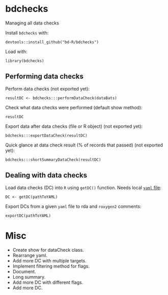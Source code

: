 # bdchecks
Managing all data checks

Install `bdchecks` with: 

    devtools::install_github("bd-R/bdchecks")

Load with:
    
    library(bdchecks)


## Performing data checks

Perform data checks (not exported yet):

    resultDC <- bdchecks:::performDataCheck(dataBats)

Check what data checks were performed (default show method):

    resultDC

Export data after data checks (file or R object) (not exported yet):  

    bdchecks:::exportDataCheck(resultDC)

Quick glance at data check result (% of records that passed) (not exported yet):  

    bdchecks:::shortSummaryDataCheck(resultDC)


## Dealing with data checks

Load data checks (DC) into `R` using `getDC()` function. Needs local [`yaml` file](http://raw.githubusercontent.com/bd-R/bdchecks/master/data/DCtest.yaml):

    DC <- getDC(pathToYAML)

Export DCs from a given `yaml` file to rda and `roxygen2` comments:

    exportDC(pathToYAML)

# Misc

- Create show for dataCheck class.  
- Rearrange yaml.   
- Add more DC with multiple targets.   
- Implement filtering method for flags.   
- Document.   
- Long summary.   
- Add more DC with different flags.   
- Add more DC.   
